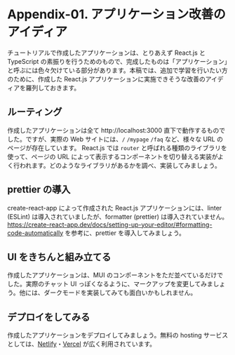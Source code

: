 # Appendix-01. アプリケーション改善のアイディア

チュートリアルで作成したアプリケーションは、とりあえず React.js と TypeScript の素振りを行うためのもので、完成したものは「アプリケーション」と呼ぶには色々欠けている部分があります。本稿では、追加で学習を行いたい方のために、作成した React.js アプリケーションに実施できそうな改善のアイディアを羅列しておきます。

## ルーティング

作成したアプリケーションは全て http://localhost:3000 直下で動作するものでした。ですが、実際の Web サイトには、`/` `/mypage` `/faq` など、様々な URL のページが存在しています。
React.js では `router` と呼ばれる種類のライブラリを使って、ページの URL によって表示するコンポーネントを切り替える実装がよく行われます。どのようなライブラリがあるかを調べ、実装してみましょう。

## prettier の導入

create-react-app によって作成された React.js アプリケーションには、linter (ESLint) は導入されていましたが、formatter (prettier) は導入されていません。
https://create-react-app.dev/docs/setting-up-your-editor/#formatting-code-automatically を参考に、prettier を導入してみましょう。

## UI をきちんと組み立てる

作成したアプリケーションは、MUI のコンポーネントをただ並べているだけでした。実際のチャット UI っぽくなるように、マークアップを変更してみましょう。他には、ダークモードを実装してみても面白いかもしれません。

## デプロイをしてみる

作成したアプリケーションをデプロイしてみましょう。無料の hosting サービスとしては、[Netlify](https://www.netlify.com/)・[Vercel](https://vercel.com/) が広く利用されています。
